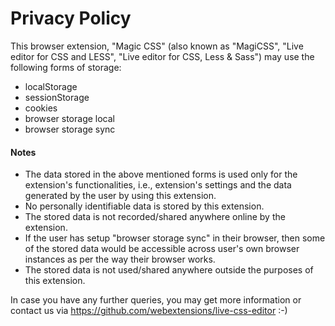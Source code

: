# Privacy Policy
This browser extension, "Magic CSS" (also known as "MagiCSS", "Live editor for CSS and LESS", "Live editor for CSS, Less & Sass") may use the following forms of storage:
- localStorage
- sessionStorage
- cookies
- browser storage local
- browser storage sync

#### Notes
* The data stored in the above mentioned forms is used only for the extension's functionalities, i.e., extension's settings and the data generated by the user by using this extension.
* No personally identifiable data is stored by this extension.
* The stored data is not recorded/shared anywhere online by the extension.
* If the user has setup "browser storage sync" in their browser, then some of the stored data would be accessible across user's own browser instances as per the way their browser works.
* The stored data is not used/shared anywhere outside the purposes of this extension.

In case you have any further queries, you may get more information or contact us via https://github.com/webextensions/live-css-editor :-)
